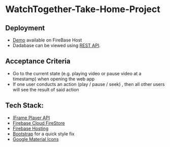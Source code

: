 # WatchTogether-Take-Home-Project

## Deployment
- [Demo](https://watchtogether-take-home-projec.web.app/) available on FireBase Host
- Dadabase can be viewed using [REST API](https://firestore.googleapis.com/v1/projects/watchtogether-take-home-projec/databases/(default)/documents/rooms).


## Acceptance Criteria
- Go to the current state (e.g. playing video or pause video at a timestamp) when opening the web app
- If one user conducts an action (play / pause / seek) , then all other users will see the result of said action


## Tech Stack:
- [IFrame Player API](https://developers.google.com/youtube/iframe_api_reference)
- [Firebase Cloud FireStore](https://firebase.google.com/docs/firestore)
- [Firebase Hosting](https://firebase.google.com/docs/hosting)
- [Bootstrap](https://getbootstrap.com/) for a quick style fix
- [Google Material Icons](https://google.github.io/material-design-icons/)